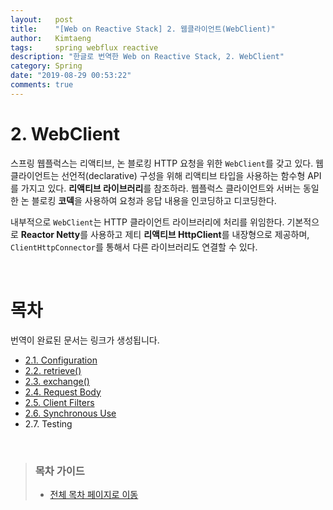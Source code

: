 ```yaml
---
layout:   post
title:    "[Web on Reactive Stack] 2. 웹클라이언트(WebClient)"
author:   Kimtaeng
tags: 	  spring webflux reactive
description: "한글로 번역한 Web on Reactive Stack, 2. WebClient"
category: Spring
date: "2019-08-29 00:53:22"
comments: true
---
```


# 2. WebClient
스프링 웹플럭스는 리액티브, 논 블로킹 HTTP 요청을 위한 `WebClient`를 갖고 있다. 웹클라이언트는 선언적(declarative) 구성을 위해
리액티브 타입을 사용하는 함수형 API를 가지고 있다. **리액티브 라이브러리**를 참조하라. 웹플럭스 클라이언트와 서버는 동일한 논 블로킹
**코덱**을 사용하여 요청과 응답 내용을 인코딩하고 디코딩한다.

내부적으로 `WebClient`는 HTTP 클라이언트 라이브러리에 처리를 위임한다. 기본적으로 **Reactor Netty**를 사용하고
제티 **리액티브 HttpClient**를 내장형으로 제공하며, `ClientHttpConnector`를 통해서 다른 라이브러리도 연결할 수 있다.

<br>

# 목차
번역이 완료된 문서는 링크가 생성됩니다.

- <a href="/post/webclient-references-configuration">2.1. Configuration</a>
- <a href="/post/webclient-references-retrieve">2.2. retrieve()</a>
- <a href="/post/webclient-references-exchange">2.3. exchange()</a>
- <a href="/post/webclient-references-request-body">2.4. Request Body</a>
- <a href="/post/webclient-references-client-filters">2.5. Client Filters</a>
- <a href="/post/webclient-references-synchronous-use">2.6. Synchronous Use</a>
- 2.7. Testing

<br>

> ### 목차 가이드
> - <a href="/post/web-on-reactive-stack">전체 목차 페이지로 이동</a>